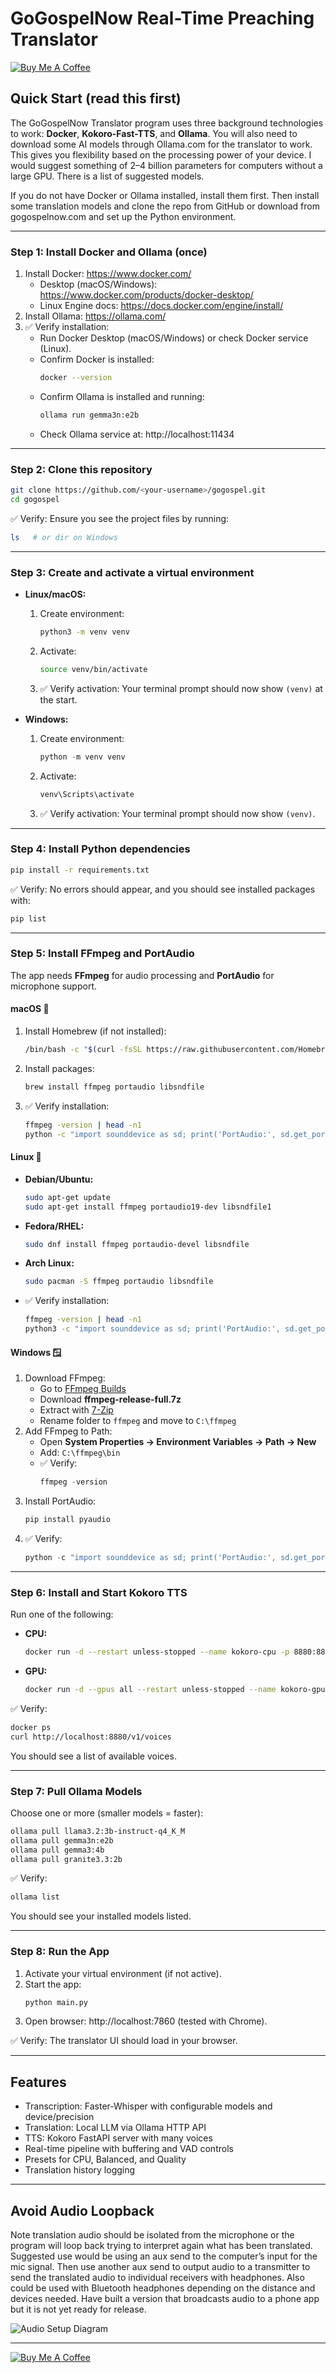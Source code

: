 # GoGospelNow Real-Time Preaching Translator

[![Buy Me A Coffee](https://cdn.buymeacoffee.com/buttons/v2/default-yellow.png)](https://www.buymeacoffee.com/gogospelnow)

## Quick Start (read this first)

The GoGospelNow Translator program uses three background technologies to work: **Docker**, **Kokoro-Fast-TTS**, and **Ollama**. You will also need to download some AI models through Ollama.com for the translator to work. This gives you flexibility based on the processing power of your device. I would suggest something of 2–4 billion parameters for computers without a large GPU. There is a list of suggested models.  

If you do not have Docker or Ollama installed, install them first. Then install some translation models and clone the repo from GitHub or download from gogospelnow.com and set up the Python environment.

---

### Step 1: Install Docker and Ollama (once)
1. Install Docker: https://www.docker.com/
   - Desktop (macOS/Windows): https://www.docker.com/products/docker-desktop/
   - Linux Engine docs: https://docs.docker.com/engine/install/
2. Install Ollama: https://ollama.com/
3. ✅ Verify installation:
   - Run Docker Desktop (macOS/Windows) or check Docker service (Linux).
   - Confirm Docker is installed:
     ```bash
     docker --version
     ```
   - Confirm Ollama is installed and running:
     ```bash
     ollama run gemma3n:e2b
     ```
   - Check Ollama service at: http://localhost:11434

---

### Step 2: Clone this repository
```bash
git clone https://github.com/<your-username>/gogospel.git
cd gogospel
```
✅ Verify: Ensure you see the project files by running:
```bash
ls   # or dir on Windows
```

---

### Step 3: Create and activate a virtual environment
- **Linux/macOS:**
  1. Create environment:
     ```bash
     python3 -m venv venv
     ```
  2. Activate:
     ```bash
     source venv/bin/activate
     ```
  3. ✅ Verify activation: Your terminal prompt should now show `(venv)` at the start.

- **Windows:**
  1. Create environment:
     ```powershell
     python -m venv venv
     ```
  2. Activate:
     ```powershell
     venv\Scripts\activate
     ```
  3. ✅ Verify activation: Your terminal prompt should now show `(venv)`.

---

### Step 4: Install Python dependencies
```bash
pip install -r requirements.txt
```
✅ Verify: No errors should appear, and you should see installed packages with:
```bash
pip list
```

---

### Step 5: Install FFmpeg and PortAudio

The app needs **FFmpeg** for audio processing and **PortAudio** for microphone support.

#### macOS 🍎
1. Install Homebrew (if not installed):
   ```bash
   /bin/bash -c "$(curl -fsSL https://raw.githubusercontent.com/Homebrew/install/HEAD/install.sh)"
   ```
2. Install packages:
   ```bash
   brew install ffmpeg portaudio libsndfile
   ```
3. ✅ Verify installation:
   ```bash
   ffmpeg -version | head -n1
   python -c "import sounddevice as sd; print('PortAudio:', sd.get_portaudio_version())"
   ```

#### Linux 🐧
- **Debian/Ubuntu:**
  ```bash
  sudo apt-get update
  sudo apt-get install ffmpeg portaudio19-dev libsndfile1
  ```
- **Fedora/RHEL:**
  ```bash
  sudo dnf install ffmpeg portaudio-devel libsndfile
  ```
- **Arch Linux:**
  ```bash
  sudo pacman -S ffmpeg portaudio libsndfile
  ```
- ✅ Verify installation:
  ```bash
  ffmpeg -version | head -n1
  python3 -c "import sounddevice as sd; print('PortAudio:', sd.get_portaudio_version())"
  ```

#### Windows 🪟
1. Download FFmpeg:
   - Go to [FFmpeg Builds](https://www.gyan.dev/ffmpeg/builds/)
   - Download **ffmpeg-release-full.7z**
   - Extract with [7-Zip](https://www.7-zip.org/)
   - Rename folder to `ffmpeg` and move to `C:\ffmpeg`
2. Add FFmpeg to Path:
   - Open **System Properties → Environment Variables → Path → New**
   - Add: `C:\ffmpeg\bin`
   - ✅ Verify:
     ```powershell
     ffmpeg -version
     ```
3. Install PortAudio:
   ```powershell
   pip install pyaudio
   ```
4. ✅ Verify:
   ```powershell
   python -c "import sounddevice as sd; print('PortAudio:', sd.get_portaudio_version())"
   ```

---

### Step 6: Install and Start Kokoro TTS

Run one of the following:

- **CPU:**
  ```bash
  docker run -d --restart unless-stopped --name kokoro-cpu -p 8880:8880 ghcr.io/remsky/kokoro-fastapi-cpu
  ```

- **GPU:**
  ```bash
  docker run -d --gpus all --restart unless-stopped --name kokoro-gpu -p 8880:8880 ghcr.io/remsky/kokoro-fastapi-gpu
  ```

✅ Verify:
```bash
docker ps
curl http://localhost:8880/v1/voices
```
You should see a list of available voices.

---

### Step 7: Pull Ollama Models

Choose one or more (smaller models = faster):
```bash
ollama pull llama3.2:3b-instruct-q4_K_M
ollama pull gemma3n:e2b
ollama pull gemma3:4b
ollama pull granite3.3:2b
```

✅ Verify:
```bash
ollama list
```
You should see your installed models listed.

---

### Step 8: Run the App

1. Activate your virtual environment (if not active).
2. Start the app:
   ```bash
   python main.py
   ```
3. Open browser: http://localhost:7860 (tested with Chrome).

✅ Verify: The translator UI should load in your browser.

---

## Features

- Transcription: Faster-Whisper with configurable models and device/precision
- Translation: Local LLM via Ollama HTTP API
- TTS: Kokoro FastAPI server with many voices
- Real-time pipeline with buffering and VAD controls
- Presets for CPU, Balanced, and Quality
- Translation history logging

---

## Avoid Audio Loopback
Note translation audio should be isolated from the microphone or the program will loop back trying to interpret again what has been translated. Suggested use would be using an aux send to the computer’s input for the mic signal. Then use another aux send to output audio to a transmitter to send the translated audio to individual receivers with headphones. Also could be used with Bluetooth headphones depending on the distance and devices needed. Have built a version that broadcasts audio to a phone app but it is not yet ready for release.

![Audio Setup Diagram](docs/audio-setup.png)

---

[![Buy Me A Coffee](https://cdn.buymeacoffee.com/buttons/v2/default-yellow.png)](https://www.buymeacoffee.com/gogospelnow)

